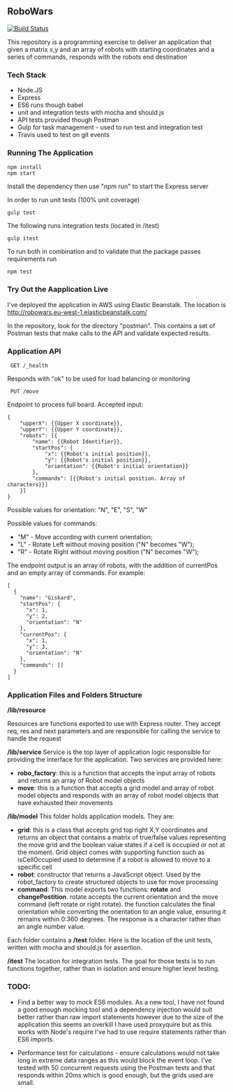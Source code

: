 ## RoboWars

[![Build Status](https://travis-ci.org/BobbyKostadinov/robowars.svg?branch=master)](https://travis-ci.org/BobbyKostadinov/robowars)

This repository is a programming exercise to deliver an application that given a matrix x,y and an array of robots with starting coordinates and a series of commands, responds with the robots end destination

### Tech Stack
- Node.JS
- Express
- ES6 runs though babel
- unit and integration tests with mocha and should.js
- API tests provided though Postman
- Gulp for task management - used to run test and integration test
- Travis used to test on git events

### Running The Application
    npm install
    npm start

Install the dependency then use "npm run" to start the Express server

In order to run unit tests (100% unit coverage)

    gulp test

The following runs integration tests (located in /itest)

    gulp itest

To run both in combination and to validate that the package passes requirements run

    npm test

### Try Out the Aapplication Live

I've deployed the application in AWS using Elastic Beanstalk. The location is http://robowars.eu-west-1.elasticbeanstalk.com/

In the repository, look for the directory "postman". This contains a set of Postman tests that make calls to the API and validate expected results.


### Application API

     GET /_health

Responds with "ok" to be used for load balancing or monitoring

     PUT /move

Endpoint to process full board.
Accepted input:

    {
    	"upperX": {{Upper X coordinate}},
    	"upperY": {{Upper Y coordinate}},
    	"robots": [{
    		"name": {{Robot Identifier}},
    		"startPos": {
    			"x": {{Robot's initial position}},
    			"y": {{Robot's initial position}},
    			"orientation": {{Robot's initial orientation}}
    		},
    		"commands": [{{Robot's initial position. Array of characters}}]
    	}]
    }

Possible values for orientation: "N", "E", "S", "W"

Possible values for commands:

  - "M" - Move according with current orientation;
  - "L" - Rotate Left without moving position ("N" becomes "W");
  - "R" - Rotate Right without moving position ("N" becomes "W");

The endpoint output is an array of robots, with the addition of currentPos and an empty array of commands. For example:

    [
      {
        "name": "Giskard",
        "startPos": {
          "x": 1,
          "y": 2,
          "orientation": "N"
        },
        "currentPos": {
          "x": 1,
          "y": 3,
          "orientation": "N"
        },
        "commands": []
      }
    ]

### Application Files and Folders Structure

**/lib/resource**

Resources are functions exported to use with Express router. They accept req, res and next parameters and are responsible for calling the service to handle the request

**/lib/service**
Service is the top layer of application logic responsible for providing the interface for the application. Two services are provided here:
  - **robo_factory**: this is a function that accepts the input array of robots and returns an array of Robot model objects
  - **move**: this is a function that accepts a grid model and array of robot model objects and responds with an array of robot model objects that have exhausted their movements

**/lib/model**
This folder holds application models. They are:
  - **grid**: this is a class that accepts grid top right X,Y coordinates and returns an object that contains a matrix of true/false values representing the move grid and the boolean value states if a cell is occupied or not at the moment. Grid object comes with supporting function such as isCellOccupied used to determine if a robot is allowed to move to a specific cell
  - **robot**: constructor that returns a JavaScript object. Used by the robot_factory to create structured objects to use for move processing
  - **command**: This model exports two functions: **rotate** and **changePostition**. rotate accepts the current orientation and the move command (left rotate or right rotate). the function calculates the final orientation while converting the orientation to an angle value, ensuring it remains within 0:360 degrees. The response is a character rather than an angle number value.


Each folder contains a **/test** folder. Here is the location of the unit tests, written with mocha and should.js for assertion.

**/itest**
The location for integration tests. The goal for those tests is to run functions together, rather than in isolation and ensure higher level testing.



### TODO:
- Find a better way to mock ES6 modules. As a new tool, I have not found a good enough mocking tool and a dependency injection would suit better rather than raw import statements however due to the size of the application this seems an overkill
I have used proxyquire but as this works with Node's require I've had to use require statements rather than ES6 imports.

- Performance test for calculations - ensure calculations would not take long in extreme data ranges as this would block the event loop. I've tested with 50 concurrent requests using the Postman tests and that responds within 20ms which is good enough, but the grids used are small.
